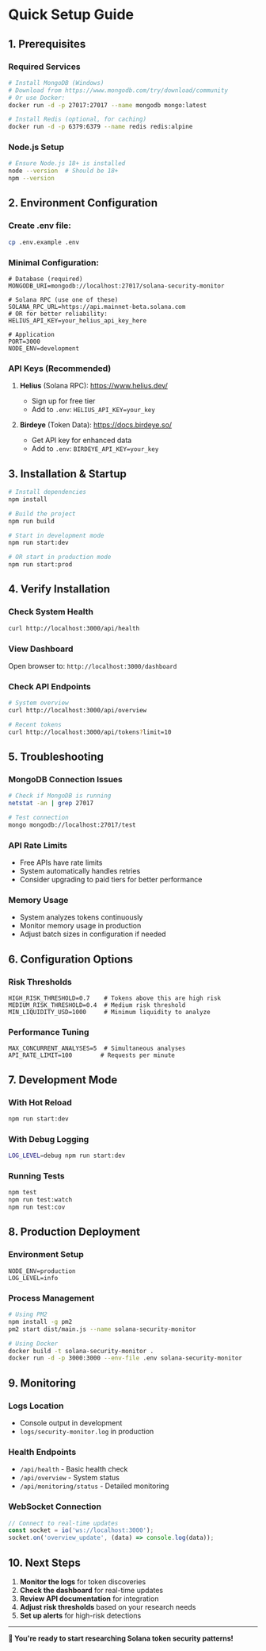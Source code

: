 # Quick Setup Guide

## 1. Prerequisites

### Required Services
```bash
# Install MongoDB (Windows)
# Download from https://www.mongodb.com/try/download/community
# Or use Docker:
docker run -d -p 27017:27017 --name mongodb mongo:latest

# Install Redis (optional, for caching)
docker run -d -p 6379:6379 --name redis redis:alpine
```

### Node.js Setup
```bash
# Ensure Node.js 18+ is installed
node --version  # Should be 18+
npm --version
```

## 2. Environment Configuration

### Create .env file:
```bash
cp .env.example .env
```

### Minimal Configuration:
```env
# Database (required)
MONGODB_URI=mongodb://localhost:27017/solana-security-monitor

# Solana RPC (use one of these)
SOLANA_RPC_URL=https://api.mainnet-beta.solana.com
# OR for better reliability:
HELIUS_API_KEY=your_helius_api_key_here

# Application
PORT=3000
NODE_ENV=development
```

### API Keys (Recommended)

1. **Helius** (Solana RPC): https://www.helius.dev/
   - Sign up for free tier
   - Add to `.env`: `HELIUS_API_KEY=your_key`

2. **Birdeye** (Token Data): https://docs.birdeye.so/
   - Get API key for enhanced data
   - Add to `.env`: `BIRDEYE_API_KEY=your_key`

## 3. Installation & Startup

```bash
# Install dependencies
npm install

# Build the project
npm run build

# Start in development mode
npm run start:dev

# OR start in production mode
npm run start:prod
```

## 4. Verify Installation

### Check System Health
```bash
curl http://localhost:3000/api/health
```

### View Dashboard
Open browser to: `http://localhost:3000/dashboard`

### Check API Endpoints
```bash
# System overview
curl http://localhost:3000/api/overview

# Recent tokens
curl http://localhost:3000/api/tokens?limit=10
```

## 5. Troubleshooting

### MongoDB Connection Issues
```bash
# Check if MongoDB is running
netstat -an | grep 27017

# Test connection
mongo mongodb://localhost:27017/test
```

### API Rate Limits
- Free APIs have rate limits
- System automatically handles retries
- Consider upgrading to paid tiers for better performance

### Memory Usage
- System analyzes tokens continuously
- Monitor memory usage in production
- Adjust batch sizes in configuration if needed

## 6. Configuration Options

### Risk Thresholds
```env
HIGH_RISK_THRESHOLD=0.7    # Tokens above this are high risk
MEDIUM_RISK_THRESHOLD=0.4  # Medium risk threshold
MIN_LIQUIDITY_USD=1000     # Minimum liquidity to analyze
```

### Performance Tuning
```env
MAX_CONCURRENT_ANALYSES=5  # Simultaneous analyses
API_RATE_LIMIT=100        # Requests per minute
```

## 7. Development Mode

### With Hot Reload
```bash
npm run start:dev
```

### With Debug Logging
```bash
LOG_LEVEL=debug npm run start:dev
```

### Running Tests
```bash
npm test
npm run test:watch
npm run test:cov
```

## 8. Production Deployment

### Environment Setup
```env
NODE_ENV=production
LOG_LEVEL=info
```

### Process Management
```bash
# Using PM2
npm install -g pm2
pm2 start dist/main.js --name solana-security-monitor

# Using Docker
docker build -t solana-security-monitor .
docker run -d -p 3000:3000 --env-file .env solana-security-monitor
```

## 9. Monitoring

### Logs Location
- Console output in development
- `logs/security-monitor.log` in production

### Health Endpoints
- `/api/health` - Basic health check
- `/api/overview` - System status
- `/api/monitoring/status` - Detailed monitoring

### WebSocket Connection
```javascript
// Connect to real-time updates
const socket = io('ws://localhost:3000');
socket.on('overview_update', (data) => console.log(data));
```

## 10. Next Steps

1. **Monitor the logs** for token discoveries
2. **Check the dashboard** for real-time updates  
3. **Review API documentation** for integration
4. **Adjust risk thresholds** based on your research needs
5. **Set up alerts** for high-risk detections

---

**🎯 You're ready to start researching Solana token security patterns!**